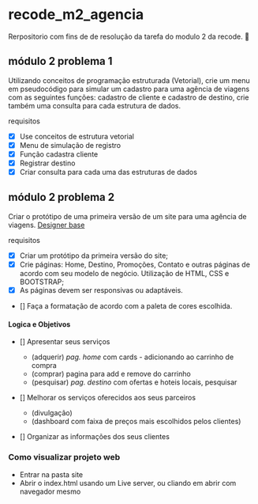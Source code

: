 # recode_m2_agencia
Rerpositorio com fins de de resolução da  tarefa do modulo 2 da recode. :bookmark_tabs:

## módulo 2 problema 1
Utilizando conceitos de programação estruturada (Vetorial), crie um menu em pseudocódigo para simular um cadastro para uma agência de viagens com as seguintes funções: cadastro de cliente e cadastro de destino, crie também uma consulta para cada estrutura de dados.

requisitos
- [x] Use conceitos de estrutura vetorial
- [x] Menu de simulação de registro
- [x] Função cadastra cliente
- [x] Registrar destino
- [x] Criar consulta para cada uma das estruturas de dados
## módulo 2 problema 2
Criar o protótipo de uma primeira versão de um site para uma agência de viagens.
[Designer base](https://www.figma.com/file/GdiXwHOYuu9qTnoBIY1yG3/agencia_viagens?type=design&node-id=0%3A1&mode=design&t=Glehzjgrl4iaM9SM-1)

requisitos
- [x] Criar um protótipo da primeira versão do site;
- [x] Crie páginas: Home, Destino, Promoções, Contato e outras páginas de acordo com seu modelo de negócio. Utilização de HTML, CSS e BOOTSTRAP;
- [x] As páginas devem ser responsivas ou adaptáveis.
- [] Faça a formatação de acordo com a paleta de cores escolhida.

#### Logica e Objetivos 

- [] Apresentar seus serviços
    - (adquerir) *pag. home* com cards - adicionando ao carrinho de compra 
    - (comprar) pagina para add e remove do carrinho
    - (pesquisar) *pag. destino* com ofertas e hoteis locais, pesquisar

- [] Melhorar os serviços oferecidos aos seus parceiros
    - (divulgação)
    - (dashboard com faixa de preços mais escolhidos pelos clientes)

- [] Organizar as informações dos seus clientes
    

### Como visualizar projeto web

- Entrar na pasta site 
- Abrir o index.html usando um Live server, ou cliando em abrir com navegador mesmo

